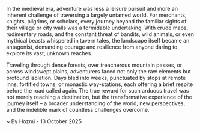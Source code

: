 
In the medieval era, adventure was less a leisure pursuit and more an inherent challenge of traversing a largely untamed world. For merchants, knights, pilgrims, or scholars, every journey beyond the familiar sights of their village or city walls was a formidable undertaking. With crude maps, rudimentary roads, and the constant threat of bandits, wild animals, or even mythical beasts whispered in tavern tales, the landscape itself became an antagonist, demanding courage and resilience from anyone daring to explore its vast, unknown reaches.

Traveling through dense forests, over treacherous mountain passes, or across windswept plains, adventurers faced not only the raw elements but profound isolation. Days bled into weeks, punctuated by stops at remote inns, fortified towns, or monastic way-stations, each offering a brief respite before the road called again. The true reward for such arduous travel was not merely reaching a destination, but the transformative experience of the journey itself – a broader understanding of the world, new perspectives, and the indelible mark of countless challenges overcome.

~ By Hozmi - 13 October 2025
